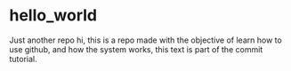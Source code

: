 # hello_world
Just another repo
hi, this is a repo made with the objective of learn how to use github, and how the system works, this text is part of the commit tutorial.
